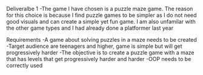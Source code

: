 Deliveralbe 1
-The game I have chosen is a puzzle maze game. The reason for this choice is because I find puzzle games to be simpler as I 
 do not need good visuals and can create a simple yet fun game. I am also unfamilar with the other game types and I had already 
 done a platformer last year

Requirements
-A game about solving puzzles in a maze needs to be created
-Target audience are teenagers and higher, game is simple but will get progressively harder
-The objective is to create a puzzle game with a maze that has levels that get progressively harder and harder
-OOP needs to be correctly used


